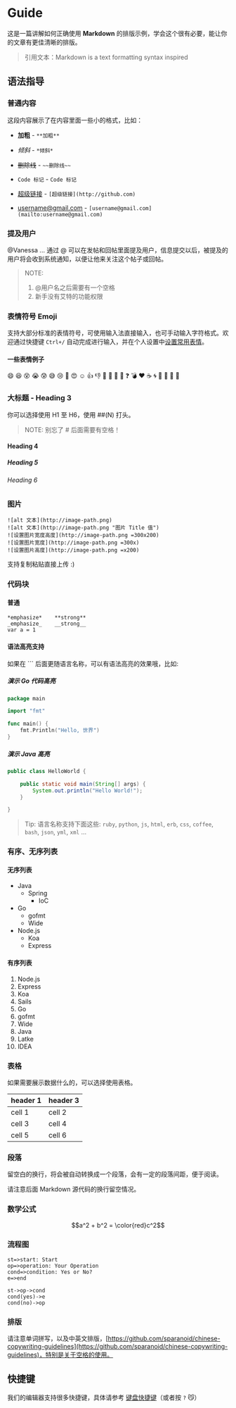 

# Guide



这是一篇讲解如何正确使用 **Markdown** 的排版示例，学会这个很有必要，能让你的文章有更佳清晰的排版。

> 引用文本：Markdown is a text formatting syntax inspired


## 语法指导



### 普通内容

这段内容展示了在内容里面一些小的格式，比如：



- **加粗** - `**加粗**`

- *倾斜* - `*倾斜*`

- ~~删除线~~ - `~~删除线~~`

- `Code 标记` - ``Code 标记``

- [超级链接](http://github.com) - `[超级链接](http://github.com)`

- [username@gmail.com](mailto:username@gmail.com) - `[username@gmail.com](mailto:username@gmail.com)`



### 提及用户

@Vanessa ... 通过 @ 可以在发帖和回帖里面提及用户，信息提交以后，被提及的用户将会收到系统通知，以便让他来关注这个帖子或回帖。


> NOTE:
>
> 1. @用户名之后需要有一个空格
> 2. 新手没有艾特的功能权限




### 表情符号 Emoji

支持大部分标准的表情符号，可使用输入法直接输入，也可手动输入字符格式。欢迎通过快捷键 `Ctrl+/` 自动完成进行输入，并在个人设置中[设置常用表情](https://meia.fun/settings/function)。


#### 一些表情例子

:smile: :laughing: :dizzy_face: :sob: :cold_sweat: :sweat_smile:  :cry: :triumph: :heart_eyes: :relaxed:
:+1: :-1: :100: :clap: :bell: :gift: :question: :bomb: :heart: :coffee: :cyclone: :bow: :kiss: :pray: :anger:

### 大标题 - Heading 3

你可以选择使用 H1 至 H6，使用 ##(N) 打头。

> NOTE: 别忘了 # 后面需要有空格！


#### Heading 4

##### Heading 5

###### Heading 6



### 图片

```
![alt 文本](http://image-path.png)
![alt 文本](http://image-path.png "图片 Title 值")
![设置图片宽度高度](http://image-path.png =300x200)
![设置图片宽度](http://image-path.png =300x)
![设置图片高度](http://image-path.png =x200)
```

支持复制粘贴直接上传 :)


### 代码块


#### 普通

```
*emphasize*    **strong**
_emphasize_    __strong__
var a = 1
```

#### 语法高亮支持

如果在 ``` 后面更随语言名称，可以有语法高亮的效果哦，比如:


##### 演示 Go 代码高亮


```go
package main

import "fmt"

func main() {
	fmt.Println("Hello, 世界")
}
```


##### 演示 Java 高亮


```java
public class HelloWorld {

    public static void main(String[] args) {
        System.out.println("Hello World!");
    }

}
```

> Tip: 语言名称支持下面这些: `ruby`, `python`, `js`, `html`, `erb`, `css`, `coffee`, `bash`, `json`, `yml`, `xml` ...


### 有序、无序列表


#### 无序列表


- Java
  - Spring
    - IoC
- Go
  - gofmt
  - Wide
- Node.js
  - Koa
  - Express








#### 有序列表


1. Node.js
  1. Express
  2. Koa
  3. Sails
2. Go
  1. gofmt
  2. Wide
3. Java
  1. Latke
  2. IDEA







### 表格

如果需要展示数据什么的，可以选择使用表格。



| header 1 | header 3 |
| -------- | -------- |
| cell 1   | cell 2   |
| cell 3   | cell 4   |
| cell 5   | cell 6   |




### 段落


留空白的换行，将会被自动转换成一个段落，会有一定的段落间距，便于阅读。

请注意后面 Markdown 源代码的换行留空情况。

### 数学公式

$$a^2 + b^2 = \color{red}c^2$$

### 流程图

```flow
st=>start: Start
op=>operation: Your Operation
cond=>condition: Yes or No?
e=>end

st->op->cond
cond(yes)->e
cond(no)->op
```


### 排版

请注意单词拼写，以及中英文排版，[https://github.com/sparanoid/chinese-copywriting-guidelines](https://github.com/sparanoid/chinese-copywriting-guidelines)，特别是关于空格的使用。

## 快捷键

我们的编辑器支持很多快捷键，具体请参考 [键盘快捷键](#)（或者按 `?` :smirk_cat:）